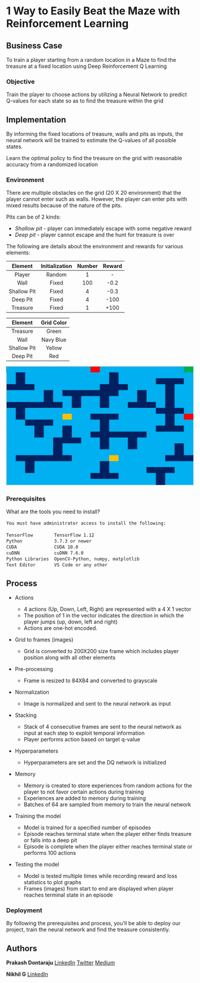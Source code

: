 # 1 Way to Easily Beat the Maze with Reinforcement Learning

## Business Case

To train a player starting from a random location in a Maze to find the treasure at a fixed location using Deep Reinforcement Q Learning

### Objective

Train the player to choose actions by utilizing a Neural Network to predict Q-values for each state so as to find the treasure within the grid


## Implementation

By informing the fixed locations of treasure, walls and pits as inputs, the neural network will be trained to estimate the Q-values of all possible states.

Learn the optimal policy to find the treasure on the grid with reasonable accuracy from a randomized location


### Environment

There are multiple obstacles on the grid (20 X 20 environment) that the player cannot enter such as walls. However, the player can enter pits with mixed results because of the nature of the pits.

Pits can be of 2 kinds:

* *Shallow pit* - player can immediately escape with some negative reward
* *Deep pit*    - player cannot escape and the hunt for treasure is over


The following are details about the environment and rewards for various elements:

|Element|Initialization|Number|Reward|
|:---:|:---:|:---:|:---:|
|Player|Random|1|-|
|Wall|Fixed|100|-0.2|
|Shallow Pit|Fixed|4|-0.3|
|Deep Pit|Fixed|4|-100|
|Treasure|Fixed|1|+100|

|Element|Grid Color|
|:---:|:---:|
|Treasure|Green|
|Wall|Navy Blue|
|Shallow Pit|Yellow|
|Deep Pit|Red|

![alt text](https://github.com/prakashdontaraju/maze-deep-reinforcement-learning/blob/master/maze-deep-q-learning/maze-grid.PNG)


### Prerequisites

What are the tools you need to install?

```
You must have administrator access to install the following:

TensorFlow        TensorFlow 1.12
Python            3.7.3 or newer
CUDA              CUDA 10.0
cuDNN             cuDNN 7.6.0
Python Libraries  OpenCV-Python, numpy, matplotlib
Text Editor       VS Code or any other
```



## Process

* Actions
  - 4 actions (Up, Down, Left, Right) are represented with a 4 X 1 vector
  - The position of 1 in the vector indicates the direction in which the player jumps (up, down, left and right)
  - Actions are one-hot encoded.

* Grid to frames (images)
  - Grid is converted to 200X200 size frame which includes player position along with all other elements

* Pre-processing
  - Frame is resized to 84X84 and converted to grayscale

* Normalization
  - Image is normalized and sent to the neural network as input

* Stacking
  - Stack of 4 consecutive frames are sent to the neural network as input at each step to exploit temporal information
  - Player performs action based on target q-value

* Hyperparameters
  - Hyperparameters are set and the DQ network is initialized

* Memory
  - Memory is created to store experiences from random actions for the player to not favor certain actions during training
  - Experiences are added to memory during training
  - Batches of 64 are sampled from memory to train the neural network

* Training the model
  - Model is trained for a specified number of episodes
  - Episode reaches terminal state when the player either finds treasure or falls into a deep pit
  - Episode is complete when the player either reaches terminal state or performs 100 actions

* Testing the model
  - Model is tested multiple times while recording reward and loss statistics to plot graphs
  - Frames (images) from start to end are displayed when player reaches terminal state in an episode



### Deployment

By following the prerequisites and process, you'll be able to deploy our project, train the neural network and find the treasure consistently.


## Authors

**Prakash Dontaraju** [LinkedIn](https://www.linkedin.com/in/prakashdontaraju) [Twitter](https://twitter.com/WittyGrit) [Medium](https://medium.com/@wittygrit)

**Nikhil G** [LinkedIn](https://www.linkedin.com/in/nikhil-g-95861bb7)
